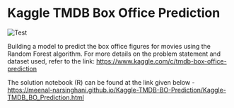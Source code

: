 # Kaggle TMDB Box Office Prediction

![Test](https://i.imgur.com/nCUVhIO.jpg)

Building a model to predict the box office figures for movies using the Random Forest algorithm.
For more details on the problem statement and dataset used, refer to the link: 
https://www.kaggle.com/c/tmdb-box-office-prediction


The solution notebook (R) can be found at the link given below -
https://meenal-narsinghani.github.io/Kaggle-TMDB-BO-Prediction/Kaggle-TMDB_BO_Prediction.html




